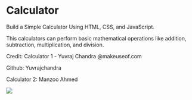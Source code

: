 # Calculator
Build a Simple Calculator Using HTML, CSS, and JavaScript.

This calculators can perform basic mathematical operations like addition, subtraction, multiplication, and division.

Credit: Calculator 1 - Yuvraj Chandra @makeuseof.com 

Github: Yuvrajchandra

Calculator 2: Manzoo Ahmed

<img src="https://static1.makeuseofimages.com/wordpress/wp-content/uploads/2021/06/Calculator-Rows-1.png?q=50&fit=crop&w=750&dpr=1.5">
